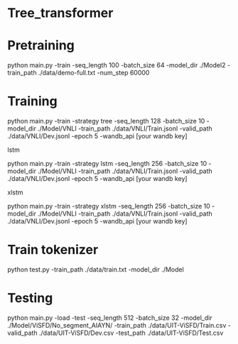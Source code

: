 # Tree_transformer

# Pretraining

python main.py -train -seq_length 100 -batch_size 64 -model_dir ./Model2 -train_path ./data/demo-full.txt -num_step 60000

# Training 
python main.py -train -strategy tree -seq_length 128 -batch_size 10 -model_dir ./Model/VNLI -train_path ./data/VNLI/Train.jsonl -valid_path ./data/VNLI/Dev.jsonl  -epoch 5 -wandb_api [your wandb key]


lstm

python main.py -train -strategy lstm -seq_length 256 -batch_size 10 -model_dir ./Model/VNLI -train_path ./data/VNLI/Train.jsonl -valid_path ./data/VNLI/Dev.jsonl -epoch 5 -wandb_api [your wandb key]


xlstm

python main.py -train -strategy xlstm -seq_length 256 -batch_size 10 -model_dir ./Model/VNLI -train_path ./data/VNLI/Train.jsonl -valid_path ./data/VNLI/Dev.jsonl -epoch 5 -wandb_api [your wandb key]

# Train tokenizer
python test.py -train_path ./data/train.txt -model_dir ./Model

# Testing

python main.py -load -test -seq_length 512 -batch_size 32 -model_dir ./Model/ViSFD/No_segment_AIAYN/ -train_path ./data/UIT-ViSFD/Train.csv -valid_path ./data/UIT-ViSFD/Dev.csv -test_path ./data/UIT-ViSFD/Test.csv

